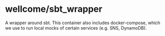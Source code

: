 # wellcome/sbt_wrapper

A wrapper around sbt.
This container also includes docker-compose, which we use to run local mocks of certain services (e.g. SNS, DynamoDB).
